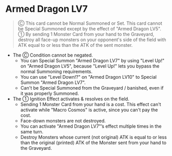 # Armed Dragon LV7

> Ⓒ This card cannot be Normal Summoned or Set. This card cannot be Special Summoned except by the effect of "Armed Dragon LV5". ① By sending 1 Monster Card from your hand to the Graveyard, destroy all face-up monsters on your opponent's side of the field with ATK equal to or less than the ATK of the sent monster.

*   The Ⓒ Condition cannot be negated.
    *   You can Special Summon "Armed Dragon LV7" by using "Level Up!" on "Armed Dragon LV5", because "Level Up!" lets you bypass the normal Summoning requirements.
    *   You can use "Level Down!?" on "Armed Dragon LV10" to Special Summon "Armed Dragon LV7".
    *   Can't be Special Summoned from the Graveyard / banished, even if it was properly Summoned.
*   The ① Ignition Effect activates & resolves on the field.
    *   Sending 1 Monster Card from your hand is a cost. This effect can't activate while "Macro Cosmos" is active, since you can't pay the cost.
    *   Face-down monsters are not destroyed.
    *   You can activate "Armed Dragon LV7"’s effect multiple times in the same turn.
    *   Destroy Monsters whose current (not original) ATK is equal to or less than the original (printed) ATK of the Monster sent from your hand to the Graveyard.
